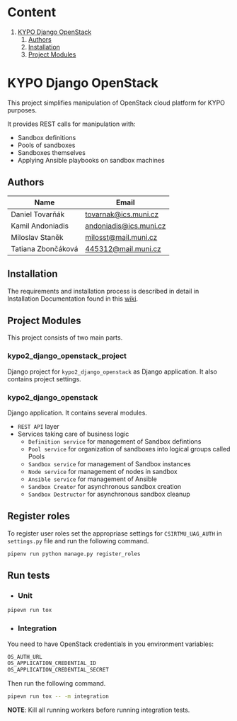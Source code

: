 # Content

1. [KYPO Django OpenStack](#kypo-django-openstack)
    1. [Authors](#authors)
    2. [Installation](#installation)
    3. [Project Modules](#project-modules)

# KYPO Django OpenStack

This project simplifies manipulation of OpenStack cloud platform for KYPO purposes.

It provides REST calls for manipulation with:

* Sandbox definitions
* Pools of sandboxes
* Sandboxes themselves
* Applying Ansible playbooks on sandbox machines

## Authors

Name          | Email
------------- | ------------
Daniel Tovarňák | tovarnak@ics.muni.cz
Kamil Andoniadis | andoniadis@ics.muni.cz
Miloslav Staněk | milosst@mail.muni.cz
Tatiana Zbončáková | 445312@mail.muni.cz

## Installation

The requirements and installation process is described in detail in Installation
Documentation found in this
[wiki](https://gitlab.ics.muni.cz/kypo-crp/backend-python/kypo-django-openstack/wikis/home).

## Project Modules
This project consists of two main parts.

### kypo2_django_openstack_project
Django project for `kypo2_django_openstack` as Django application.
It also contains project settings.
 
### kypo2_django_openstack
Django application. It contains several modules.
- `REST API` layer
- Services taking care of business logic
    - `Definition service` for management of Sandbox defintions
    - `Pool service` for organization of sandboxes into logical groups called Pools 
    - `Sandbox service` for management of Sandbox instances
    - `Node service` for management of nodes in sandbox
    - `Ansible service` for management of Ansible
    - `Sandbox Creator` for asynchronous sandbox creation
    - `Sandbox Destructor` for asynchronous sandbox cleanup


## Register roles
To register user roles set the appropriase settings for `CSIRTMU_UAG_AUTH`
in `settings.py` file and run the following command.
```
pipenv run python manage.py register_roles
```


## Run tests
- ### Unit
```bash
pipevn run tox
```
- ### Integration
You need to have OpenStack credentials in you environment variables:
```bash
OS_AUTH_URL
OS_APPLICATION_CREDENTIAL_ID
OS_APPLICATION_CREDENTIAL_SECRET
```
Then run the following command.
```bash
pipevn run tox -- -m integration
```
__NOTE__: Kill all running workers before running integration tests.
